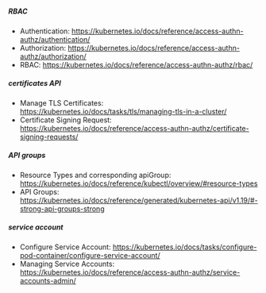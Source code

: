##### RBAC
* Authentication: https://kubernetes.io/docs/reference/access-authn-authz/authentication/
* Authorization: https://kubernetes.io/docs/reference/access-authn-authz/authorization/
* RBAC: https://kubernetes.io/docs/reference/access-authn-authz/rbac/

##### certificates API
* Manage TLS Certificates: https://kubernetes.io/docs/tasks/tls/managing-tls-in-a-cluster/
* Certificate Signing Request: https://kubernetes.io/docs/reference/access-authn-authz/certificate-signing-requests/

##### API groups
* Resource Types and corresponding apiGroup: https://kubernetes.io/docs/reference/kubectl/overview/#resource-types
* API Groups: https://kubernetes.io/docs/reference/generated/kubernetes-api/v1.19/#-strong-api-groups-strong

##### service account
* Configure Service Account: https://kubernetes.io/docs/tasks/configure-pod-container/configure-service-account/
* Managing Service Accounts: https://kubernetes.io/docs/reference/access-authn-authz/service-accounts-admin/




